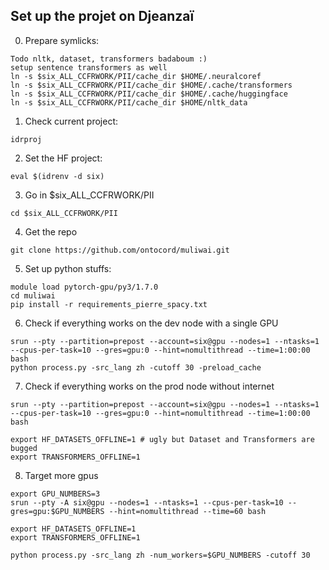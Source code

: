 ## Set up the projet on Djeanzaï

0. Prepare symlicks:

 ```
Todo nltk, dataset, transformers badaboum :)
setup sentence transformers as well
ln -s $six_ALL_CCFRWORK/PII/cache_dir $HOME/.neuralcoref
ln -s $six_ALL_CCFRWORK/PII/cache_dir $HOME/.cache/transformers
ln -s $six_ALL_CCFRWORK/PII/cache_dir $HOME/.cache/huggingface
ln -s $six_ALL_CCFRWORK/PII/cache_dir $HOME/nltk_data

 ```

1. Check current project:
 ```
idrproj
 ```
2. Set the HF project:
 ```
eval $(idrenv -d six)
 ```
3. Go in $six_ALL_CCFRWORK/PII
 ```
cd $six_ALL_CCFRWORK/PII 
 ```
4. Get the repo
 ```
git clone https://github.com/ontocord/muliwai.git
 ```

5. Set up python stuffs:
 ```
module load pytorch-gpu/py3/1.7.0 
cd muliwai
pip install -r requirements_pierre_spacy.txt
 ```
 
6. Check if everything works on the dev node with a single GPU
 ```
srun --pty --partition=prepost --account=six@gpu --nodes=1 --ntasks=1 --cpus-per-task=10 --gres=gpu:0 --hint=nomultithread --time=1:00:00 bash
python process.py -src_lang zh -cutoff 30 -preload_cache
 ```


7. Check if everything works on the prod node without internet
 ```
srun --pty --partition=prepost --account=six@gpu --nodes=1 --ntasks=1 --cpus-per-task=10 --gres=gpu:0 --hint=nomultithread --time=1:00:00 bash

export HF_DATASETS_OFFLINE=1 # ugly but Dataset and Transformers are bugged
export TRANSFORMERS_OFFLINE=1
 ```
 
 
8. Target more gpus 
 ```
export GPU_NUMBERS=3
srun --pty -A six@gpu --nodes=1 --ntasks=1 --cpus-per-task=10 --gres=gpu:$GPU_NUMBERS --hint=nomultithread --time=60 bash

export HF_DATASETS_OFFLINE=1
export TRANSFORMERS_OFFLINE=1

python process.py -src_lang zh -num_workers=$GPU_NUMBERS -cutoff 30

 ```

